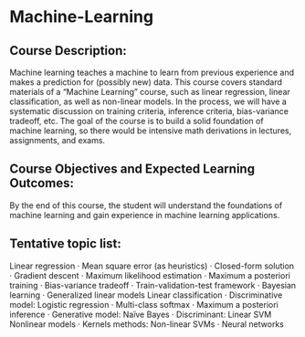# Machine-Learning

## Course Description:
Machine learning teaches a machine to learn from previous experience and makes a prediction for (possibly new) data. This course covers standard materials of a “Machine Learning” course, such as linear regression, linear classification, as well as non-linear models. In the process, we will have a systematic discussion on training criteria, inference criteria, bias-variance tradeoff, etc. The goal of the course is to build a solid foundation of machine learning, so there would be intensive math derivations in lectures, assignments, and exams. 


## Course Objectives and Expected Learning Outcomes:
By the end of this course, the student will understand the foundations of machine learning and gain experience in machine learning applications. 


## Tentative topic list:
Linear regression
· Mean square error (as heuristics)
· Closed-form solution
· Gradient descent
· Maximum likelihood estimation
· Maximum a posteriori training
· Bias-variance tradeoff
· Train-validation-test framework
· Bayesian learning
· Generalized linear models
Linear classification
· Discriminative model: Logistic regression
· Multi-class softmax
· Maximum a posteriori inference
· Generative model: Naïve Bayes
· Discriminant: Linear SVM
Nonlinear models
· Kernels methods: Non-linear SVMs
· Neural networks
